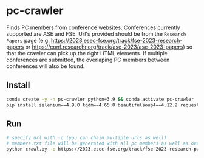 # pc-crawler
Finds PC members from conference websites. Conferences currently supported are ASE and FSE. Url's provided should be from the `Research Papers` page (e.g. https://2023.esec-fse.org/track/fse-2023-research-papers or https://conf.researchr.org/track/ase-2023/ase-2023-papers) so that the crawler can pick up the right HTML elements. If multiple conferences are submitted, the overlaping PC members between conferences will also be found.
## Install
```bash
conda create -y -n pc-crawler python=3.9 && conda activate pc-crawler
pip install selenium==4.9.0 tqdm==4.65.0 beautifulsoup4==4.12.2 requests
```
## Run
```bash
# specify url with -c (you can chain multiple urls as well) 
# members.txt file will be generated with all pc members as well as overlaps (if more than 1 url)
python crawl.py -c https://2023.esec-fse.org/track/fse-2023-research-papers https://conf.researchr.org/track/ase-2023/ase-2023-papers
```